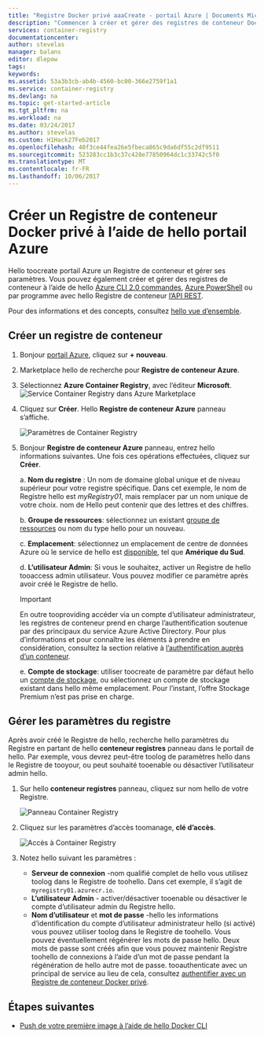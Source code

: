 ```yaml
---
title: "Registre Docker privé aaaCreate - portail Azure | Documents Microsoft"
description: "Commencer à créer et gérer des registres de conteneur Docker privés avec hello portail Azure"
services: container-registry
documentationcenter: 
author: stevelas
manager: balans
editor: dlepow
tags: 
keywords: 
ms.assetid: 53a3b3cb-ab4b-4560-bc00-366e2759f1a1
ms.service: container-registry
ms.devlang: na
ms.topic: get-started-article
ms.tgt_pltfrm: na
ms.workload: na
ms.date: 03/24/2017
ms.author: stevelas
ms.custom: H1Hack27Feb2017
ms.openlocfilehash: 40f3ce44fea26e5fbeca865c9da6df55c2df9511
ms.sourcegitcommit: 523283cc1b3c37c428e77850964dc1c33742c5f0
ms.translationtype: MT
ms.contentlocale: fr-FR
ms.lasthandoff: 10/06/2017
---
```

# <a name="create-a-private-docker-container-registry-using-hello-azure-portal"></a>Créer un Registre de conteneur Docker privé à l’aide de hello portail Azure
Hello toocreate portail Azure un Registre de conteneur et gérer ses paramètres. Vous pouvez également créer et gérer des registres de conteneur à l’aide de hello [Azure CLI 2.0 commandes](container-registry-get-started-azure-cli.md), [Azure PowerShell](container-registry-get-started-powershell.md) ou par programme avec hello Registre de conteneur [l’API REST](https://go.microsoft.com/fwlink/p/?linkid=834376).

Pour des informations et des concepts, consultez [hello vue d’ensemble](container-registry-intro.md).

## <a name="create-a-container-registry"></a>Créer un registre de conteneur
1. Bonjour [portail Azure](https://portal.azure.com), cliquez sur **+ nouveau**.
2. Marketplace hello de recherche pour **Registre de conteneur Azure**.
3. Sélectionnez **Azure Container Registry**, avec l’éditeur **Microsoft**.
    ![Service Container Registry dans Azure Marketplace](./media/container-registry-get-started-portal/container-registry-marketplace.png)
4. Cliquez sur **Créer**. Hello **Registre de conteneur Azure** panneau s’affiche.

    ![Paramètres de Container Registry](./media/container-registry-get-started-portal/container-registry-settings.png)
5. Bonjour **Registre de conteneur Azure** panneau, entrez hello informations suivantes. Une fois ces opérations effectuées, cliquez sur **Créer**.

    a. **Nom du registre** : Un nom de domaine global unique et de niveau supérieur pour votre registre spécifique. Dans cet exemple, le nom de Registre hello est *myRegistry01*, mais remplacer par un nom unique de votre choix. nom de Hello peut contenir que des lettres et des chiffres.

    b. **Groupe de ressources**: sélectionnez un existant [groupe de ressources](../azure-resource-manager/resource-group-overview.md#resource-groups) ou nom du type hello pour un nouveau.

    c. **Emplacement**: sélectionnez un emplacement de centre de données Azure où le service de hello est [disponible](https://azure.microsoft.com/regions/services/), tel que **Amérique du Sud**.

    d. **L’utilisateur Admin**: Si vous le souhaitez, activer un Registre de hello tooaccess admin utilisateur. Vous pouvez modifier ce paramètre après avoir créé le Registre de hello.

      > [!IMPORTANT]
      > En outre tooproviding accéder via un compte d’utilisateur administrateur, les registres de conteneur prend en charge l’authentification soutenue par des principaux du service Azure Active Directory. Pour plus d’informations et pour connaître les éléments à prendre en considération, consultez la section relative à [l’authentification auprès d’un conteneur](container-registry-authentication.md).
      >

    e. **Compte de stockage**: utiliser toocreate de paramètre par défaut hello un [compte de stockage](../storage/common/storage-introduction.md), ou sélectionnez un compte de stockage existant dans hello même emplacement. Pour l’instant, l’offre Stockage Premium n’est pas prise en charge.

## <a name="manage-registry-settings"></a>Gérer les paramètres du registre
Après avoir créé le Registre de hello, recherche hello paramètres du Registre en partant de hello **conteneur registres** panneau dans le portail de hello. Par exemple, vous devrez peut-être toolog de paramètres hello dans le Registre de tooyour, ou peut souhaité tooenable ou désactiver l’utilisateur admin hello.

1. Sur hello **conteneur registres** panneau, cliquez sur nom hello de votre Registre.

    ![Panneau Container Registry](./media/container-registry-get-started-portal/container-registry-blade.png)
2. Cliquez sur les paramètres d’accès toomanage, **clé d’accès**.

    ![Accès à Container Registry](./media/container-registry-get-started-portal/container-registry-access.png)
3. Notez hello suivant les paramètres :

   * **Serveur de connexion** -nom qualifié complet de hello vous utilisez toolog dans le Registre de toohello. Dans cet exemple, il s’agit de `myregistry01.azurecr.io`.
   * **L’utilisateur Admin** - activer/désactiver tooenable ou désactiver le compte d’utilisateur admin du Registre hello.
   * **Nom d’utilisateur** et **mot de passe** -hello les informations d’identification du compte d’utilisateur administrateur hello (si activé) vous pouvez utiliser toolog dans le Registre de toohello. Vous pouvez éventuellement régénérer les mots de passe hello. Deux mots de passe sont créés afin que vous pouvez maintenir Registre toohello de connexions à l’aide d’un mot de passe pendant la régénération de hello autre mot de passe. tooauthenticate avec un principal de service au lieu de cela, consultez [authentifier avec un Registre de conteneur Docker privé](container-registry-authentication.md).

## <a name="next-steps"></a>Étapes suivantes
* [Push de votre première image à l’aide de hello Docker CLI](container-registry-get-started-docker-cli.md)

